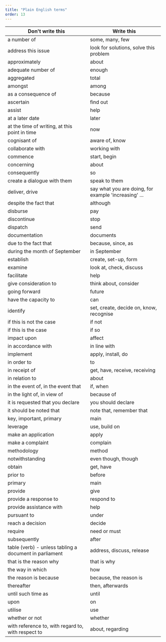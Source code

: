 ```yaml
---
title: "Plain English terms"
order: 13
---
```


<table class="content-table">
<thead>
<tr>
<th scope="col">Don't write this</th>
<th scope="col">Write this</th>
</tr>
</thead>
<tbody>
<tr>
<td>a number of</td>
<td>some, many, few</td>
</tr>
<tr>
<td>address this issue</td>
<td>look for solutions, solve this problem</td>
</tr>
<tr>
<td>approximately</td>
<td>about</td>
</tr>
<tr>
<td>adequate number of</td>
<td>enough</td>
</tr>
<tr>
<td>aggregated</td>
<td>total</td>
</tr>
<tr>
<td>amongst</td>
<td>among</td>
</tr>
<tr>
<td>as a consequence of</td>
<td>because</td>
</tr>
<tr>
<td>ascertain</td>
<td>find out</td>
</tr>
<tr>
<td>assist</td>
<td>help</td>
</tr>
<tr>
<td>at a later date</td>
<td>later</td>
</tr>
<tr>
<td>at the time of writing, at this point in time</td>
<td>now</td>
</tr>
<tr>
<td>cognisant of</td>
<td>aware of, know</td>
</tr>
<tr>
<td>collaborate with</td>
<td>working with</td>
</tr>
<tr>
<td>commence</td>
<td>start, begin</td>
</tr>
<tr>
<td>concerning</td>
<td>about</td>
</tr>
<tr>
<td>consequently</td>
<td>so</td>
</tr>
<tr>
<td>create a dialogue with them</td>
<td>speak to them</td>
</tr>
<tr>
<td>deliver, drive</td>
<td>say what you are doing, for example &#39;increasing&#39; ...</td>
</tr>
<tr>
<td>despite the fact that</td>
<td>although</td>
</tr>
<tr>
<td>disburse</td>
<td>pay</td>
</tr>
<tr>
<td>discontinue</td>
<td>stop</td>
</tr>
<tr>
<td>dispatch</td>
<td>send</td>
</tr>
<tr>
<td>documentation</td>
<td>documents</td>
</tr>
<tr>
<td>due to the fact that</td>
<td>because, since, as</td>
</tr>
<tr>
<td>during the month of September</td>
<td>in September</td>
</tr>
<tr>
<td>establish</td>
<td>create, set-up, form</td>
</tr>
<tr>
<td>examine</td>
<td>look at, check, discuss</td>
</tr>
<tr>
<td>facilitate</td>
<td>help</td>
</tr>
<tr>
<td>give consideration to</td>
<td>think about, consider</td>
</tr>
<tr>
<td>going forward</td>
<td>future</td>
</tr>
<tr>
<td>have the capacity to</td>
<td>can</td>
</tr>
<tr>
<td>identify</td>
<td>set, create, decide on, know, recognise</td>
</tr>
<tr>
<td>if this is not the case</td>
<td>if not</td>
</tr>
<tr>
<td>if this is the case</td>
<td>if so</td>
</tr>
<tr>
<td>impact upon</td>
<td>affect</td>
</tr>
<tr>
<td>in accordance with</td>
<td>in line with</td>
</tr>
<tr>
<td>implement</td>
<td>apply, install, do</td>
</tr>
<tr>
<td>in order to</td>
<td>to</td>
</tr>
<tr>
<td>in receipt of</td>
<td>get, have, receive, receiving</td>
</tr>
<tr>
<td>in relation to</td>
<td>about</td>
</tr>
<tr>
<td>in the event of, in the event that</td>
<td>if, when</td>
</tr>
<tr>
<td>in the light of, in view of</td>
<td>because of</td>
</tr>
<tr>
<td>it is requested that you declare</td>
<td>you should declare</td>
</tr>
<tr>
<td>it should be noted that</td>
<td>note that, remember that</td>
</tr>
<tr>
<td>key, important, primary</td>
<td>main</td>
</tr>
<tr>
<td>leverage</td>
<td>use, build on</td>
</tr>
<tr>
<td>make an application</td>
<td>apply</td>
</tr>
<tr>
<td>make a complaint</td>
<td>complain</td>
</tr>
<tr>
<td>methodology</td>
<td>method</td>
</tr>
<tr>
<td>notwithstanding</td>
<td>even though, though</td>
</tr>
<tr>
<td>obtain</td>
<td>get, have</td>
</tr>
<tr>
<td>prior to</td>
<td>before</td>
</tr>
<tr>
<td>primary</td>
<td>main</td>
</tr>
<tr>
<td>provide</td>
<td>give</td>
</tr>
<tr>
<td>provide a response to</td>
<td>respond to</td>
</tr>
<tr>
<td>provide assistance with</td>
<td>help</td>
</tr>
<tr>
<td>pursuant to</td>
<td>under</td>
</tr>
<tr>
<td>reach a decision</td>
<td>decide</td>
</tr>
<tr>
<td>require</td>
<td>need or must</td>
</tr>
<tr>
<td>subsequently</td>
<td>after</td>
</tr>
<tr>
<td>table (verb) - unless tabling a document in parliament</td>
<td>address, discuss, release</td>
</tr>
<tr>
<td>that is the reason why</td>
<td>that is why</td>
</tr>
<tr>
<td>the way in which</td>
<td>how</td>
</tr>
<tr>
<td>the reason is because</td>
<td>because, the reason is</td>
</tr>
<tr>
<td>thereafter</td>
<td>then, afterwards</td>
</tr>
<tr>
<td>until such time as</td>
<td>until</td>
</tr>
<tr>
<td>upon</td>
<td>on</td>
</tr>
<tr>
<td>utilise</td>
<td>use</td>
</tr>
<tr>
<td>whether or not</td>
<td>whether</td>
</tr>
<tr>
<td>with reference to, with regard to, with respect to</td>
<td>about, regarding</td>
</tr>
</tbody>
</table>
